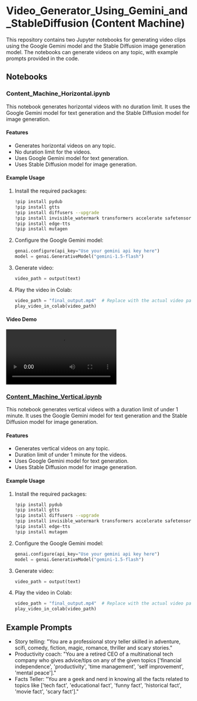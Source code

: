 # Video_Generator_Using_Gemini_and_StableDiffusion (Content Machine)

This repository contains two Jupyter notebooks for generating video clips using the Google Gemini model and the Stable Diffusion image generation model. The notebooks can generate videos on any topic, with example prompts provided in the code.

## Notebooks

### Content_Machine_Horizontal.ipynb

This notebook generates horizontal videos with no duration limit. It uses the Google Gemini model for text generation and the Stable Diffusion model for image generation.

#### Features

- Generates horizontal videos on any topic.
- No duration limit for the videos.
- Uses Google Gemini model for text generation.
- Uses Stable Diffusion model for image generation.

#### Example Usage

1. Install the required packages:
    ```sh
    !pip install pydub
    !pip install gtts
    !pip install diffusers --upgrade
    !pip install invisible_watermark transformers accelerate safetensors
    !pip install edge-tts
    !pip install mutagen
    ```

2. Configure the Google Gemini model:
    ```python
    genai.configure(api_key="Use your gemini api key here")
    model = genai.GenerativeModel("gemini-1.5-flash")
    ```

3. Generate video:
    ```python
    video_path = output(text)
    ```

4. Play the video in Colab:
    ```python
    video_path = "final_output.mp4"  # Replace with the actual video path
    play_video_in_colab(video_path)
    ```
#### Video Demo

![Horizontal Video Demo](final_output_2.mp4)
### [Content_Machine_Vertical.ipynb](http://_vscodecontentref_/0)

This notebook generates vertical videos with a duration limit of under 1 minute. It uses the Google Gemini model for text generation and the Stable Diffusion model for image generation.

#### Features

- Generates vertical videos on any topic.
- Duration limit of under 1 minute for the videos.
- Uses Google Gemini model for text generation.
- Uses Stable Diffusion model for image generation.

#### Example Usage

1. Install the required packages:
    ```sh
    !pip install pydub
    !pip install gtts
    !pip install diffusers --upgrade
    !pip install invisible_watermark transformers accelerate safetensors
    !pip install edge-tts
    !pip install mutagen
    ```

2. Configure the Google Gemini model:
    ```python
    genai.configure(api_key="Use your gemini api key here")
    model = genai.GenerativeModel("gemini-1.5-flash")
    ```

3. Generate video:
    ```python
    video_path = output(text)
    ```

4. Play the video in Colab:
    ```python
    video_path = "final_output.mp4"  # Replace with the actual video path
    play_video_in_colab(video_path)
    ```

## Example Prompts

- Story telling: "You are a professional story teller skilled in adventure, scifi, comedy, fiction, magic, romance, thriller and scary stories."
- Productivity coach: "You are a retired CEO of a multinational tech company who gives advice/tips on any of the given topics ['financial independence', 'productivity', 'time management', 'self improvement', 'mental peace']."
- Facts Teller: "You are a geek and nerd in knowing all the facts related to topics like ['tech fact', 'educational fact', 'funny fact', 'historical fact', 'movie fact', 'scary fact']."
